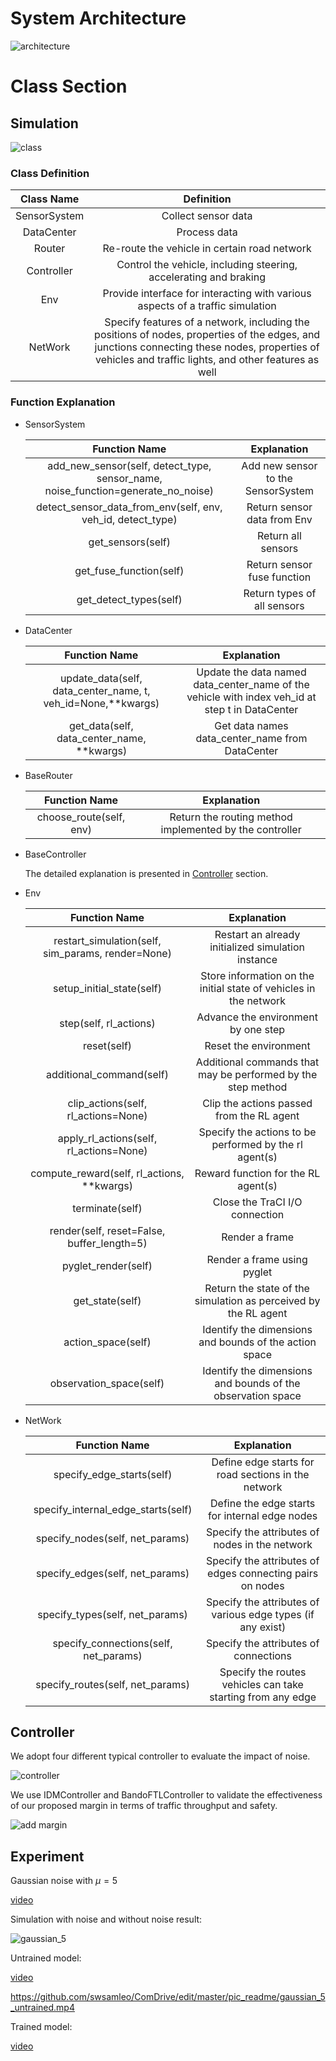 # System Architecture

![architecture](pic_readme/architecture.svg)

# Class Section

## Simulation

![class](pic_readme/class.svg)

### Class Definition


| **Class Name** |                        **Definition**                        |
| :------------: | :----------------------------------------------------------: |
|  SensorSystem  |                     Collect sensor data                      |
|   DataCenter   |                         Process data                         |
|     Router     |         Re-route the vehicle in certain road network         |
|   Controller   | Control the vehicle, including steering, accelerating and braking |
|      Env       | Provide interface for interacting with various aspects of a traffic simulation |
|    NetWork     | Specify features of a network,  including the positions of nodes, properties of the edges, and junctions connecting these nodes, properties of vehicles and traffic lights, and other features as well |

### Function Explanation

- SensorSystem

  | **Function Name** | **Explanation** |
  | :------------:| :--------------------------:|
  |add_new_sensor(self, detect_type, sensor_name, noise_function=generate_no_noise)| Add new sensor to the SensorSystem |
  |detect_sensor_data_from_env(self, env, veh_id, detect_type)| Return sensor data from Env|
  |get_sensors(self)| Return all sensors |
  |get_fuse_function(self)| Return sensor fuse function |
  | get_detect_types(self) | Return types of all sensors |

- DataCenter 

  | Function Name | **Explanation** |
  | :------------:| :--------------------------:|
  | update_data(self, data_center_name, t, veh_id=None,**kwargs)| Update the data named data_center_name of the vehicle with index veh_id at step t in DataCenter |
  | get_data(self, data_center_name, **kwargs) | Get data names data_center_name from DataCenter |

- BaseRouter

  | Function Name | **Explanation** |
  | :------------:| :--------------------------:|
  | choose_route(self, env) | Return the routing method implemented by the controller |

- BaseController

  The detailed explanation is presented in [Controller](#Controller) section.

- Env

  | Function Name | **Explanation** |
  | :------------:| :--------------------------:|
  | restart_simulation(self, sim_params, render=None) | Restart an already initialized simulation instance |
  | setup_initial_state(self) | Store information on the initial state of vehicles in the network |
  | step(self, rl_actions) | Advance the environment by one step |
  | reset(self) | Reset the environment |
  | additional_command(self) | Additional commands that may be performed by the step method |
  | clip_actions(self, rl_actions=None) | Clip the actions passed from the RL agent |
  | apply_rl_actions(self, rl_actions=None) | Specify the actions to be performed by the rl agent(s) |
  | compute_reward(self, rl_actions, **kwargs) | Reward function for the RL agent(s) |
  | terminate(self) | Close the TraCI I/O connection |
  | render(self, reset=False, buffer_length=5) | Render a frame |
  | pyglet_render(self) | Render a frame using pyglet |
  | get_state(self) | Return the state of the simulation as perceived by the RL agent |
  | action_space(self) | Identify the dimensions and bounds of the action space |
  | observation_space(self) | Identify the dimensions and bounds of the observation space |

- NetWork

  | Function Name | **Explanation** |
  | :------------:| :--------------------------:|
  | specify_edge_starts(self) | Define edge starts for road sections in the network |
  | specify_internal_edge_starts(self) | Define the edge starts for internal edge nodes |
  | specify_nodes(self, net_params) | Specify the attributes of nodes in the network |
  | specify_edges(self, net_params) | Specify the attributes of edges connecting pairs on nodes |
  | specify_types(self, net_params) | Specify the attributes of various edge types (if any exist) |
  | specify_connections(self, net_params) | Specify the attributes of connections |
  | specify_routes(self, net_params) | Specify the routes vehicles can take starting from any edge |

## <div id="Controller">Controller</div>

We adopt four different typical controller to evaluate the impact of noise.

![controller](pic_readme/controller.svg)

We use IDMController and BandoFTLController to validate the effectiveness of our proposed margin in terms of traffic throughput and safety. 

![add margin](pic_readme/add_margin.svg)

## Experiment

Gaussian noise with $\mu=5$

[video](pic_readme/gaussian_5.mp4)

Simulation with noise and without noise result:

![gaussian_5](pic_readme/gaussian_5.png)

Untrained model:

[video](pic_readme/gaussian_5_untrained.mp4)

https://github.com/swsamleo/ComDrive/edit/master/pic_readme/gaussian_5_untrained.mp4

Trained model:

[video](pic_readme/gaussian_5_train.mp4)
